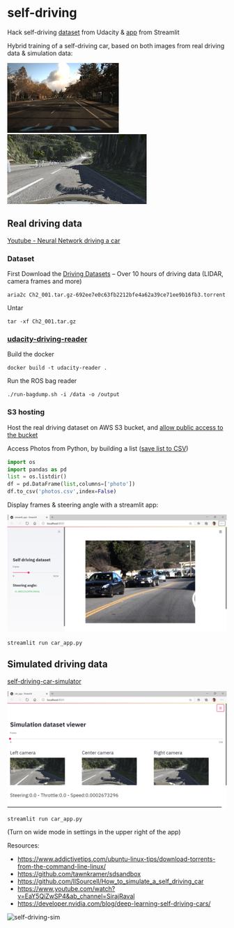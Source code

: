 # self-driving
Hack self-driving [dataset](https://streamlit-self-driving.s3-us-west-2.amazonaws.com/) from Udacity & [app](https://github.com/streamlit/demo-self-driving/blob/master/streamlit_app.py) from Streamlit

Hybrid training of a self-driving car, based on both images from real driving data & simulation data:

<img src="img1.jpg" alt="drawing" height="160"/>
<img src="img2.jpg" alt="drawing" height="160"/>

## Real driving data

[Youtube - Neural Network driving a car](https://www.youtube.com/watch?v=NJU9ULQUwng&feature=emb_logo&ab_channel=IProgrammerTV)


### Dataset

First Download the [Driving Datasets](https://github.com/udacity/self-driving-car/tree/master/datasets) – Over 10 hours of driving data (LIDAR, camera frames and more)

```
aria2c Ch2_001.tar.gz-692ee7e0c63fb2212bfe4a62a39ce71ee9b16fb3.torrent
```

Untar

```
tar -xf Ch2_001.tar.gz
```

### [udacity-driving-reader](https://github.com/rwightman/udacity-driving-reader)

Build the docker
```
docker build -t udacity-reader .
```
Run the ROS bag reader
```
./run-bagdump.sh -i /data -o /output
```

### S3 hosting

Host the real driving dataset on AWS S3 bucket, and [allow public access to the bucket](https://havecamerawilltravel.com/photographer/how-allow-public-access-amazon-bucket/)  

Access Photos from Python, by building a list ([save list to CSV](https://www.geeksforgeeks.org/python-save-list-to-csv/))
```python
import os
import pandas as pd
list = os.listdir()
df = pd.DataFrame(list,columns=['photo'])
df.to_csv('photos.csv',index=False)
```

Display frames & steering angle with a streamlit app:

![car_app.jpg](car_app.jpg)

```
streamlit run car_app.py
```

## Simulated driving data

[self-driving-car-simulator](https://github.com/udacity/self-driving-car-sim)

![sim_app.jpg](sim_app.jpg)


```
streamlit run car_app.py
```

(Turn on wide mode in settings in the upper right of the app)


Resources:
* https://www.addictivetips.com/ubuntu-linux-tips/download-torrents-from-the-command-line-linux/
* https://github.com/tawnkramer/sdsandbox
* https://github.com/llSourcell/How_to_simulate_a_self_driving_car
* https://www.youtube.com/watch?v=EaY5QiZwSP4&ab_channel=SirajRaval
* https://developer.nvidia.com/blog/deep-learning-self-driving-cars/


![self-driving-sim](https://github.com/udacity/self-driving-car-sim/raw/master/sim_image.png)
